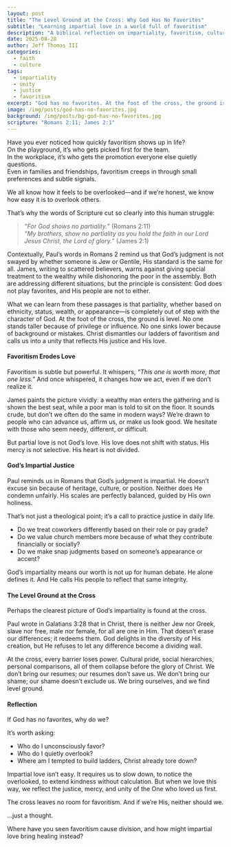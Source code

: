 ```yaml
---
layout: post
title: "The Level Ground at the Cross: Why God Has No Favorites"
subtitle: "Learning impartial love in a world full of favoritism"
description: "A biblical reflection on impartiality, favoritism, cultural identity, justice, and unity in Christ."
date: 2025-08-28
author: Jeff Thomas III
categories:
  - faith
  - culture
tags:
  - impartiality
  - unity
  - justice
  - favoritism
excerpt: "God has no favorites. At the foot of the cross, the ground is level, inviting us to love without partiality."
image: /img/posts/god-has-no-favorites.jpg
background: /img/posts/bg-god-has-no-favorites.jpg
scripture: "Romans 2:11; James 2:1"
---
```


Have you ever noticed how quickly favoritism shows up in life?  
On the playground, it’s who gets picked first for the team.  
In the workplace, it’s who gets the promotion everyone else quietly questions.  
Even in families and friendships, favoritism creeps in through small preferences and subtle signals.  

We all know how it feels to be overlooked—and if we’re honest, we know how easy it is to overlook others.  

That’s why the words of Scripture cut so clearly into this human struggle:  
> *“For God shows no partiality.”* (Romans 2:11)  
> *“My brothers, show no partiality as you hold the faith in our Lord Jesus Christ, the Lord of glory.”* (James 2:1)  

Contextually, Paul’s words in Romans 2 remind us that God’s judgment is not swayed by whether someone is Jew or Gentile, His standard is the same for all. James, writing to scattered believers, warns against giving special treatment to the wealthy while dishonoring the poor in the assembly. Both are addressing different situations, but the principle is consistent: God does not play favorites, and His people are not to either.  

What we can learn from these passages is that partiality, whether based on ethnicity, status, wealth, or appearance—is completely out of step with the character of God. At the foot of the cross, the ground is level. No one stands taller because of privilege or influence. No one sinks lower because of background or mistakes. Christ dismantles our ladders of favoritism and calls us into a unity that reflects His justice and His love.  

#### Favoritism Erodes Love  

Favoritism is subtle but powerful. It whispers, *“This one is worth more, that one less.”* And once whispered, it changes how we act, even if we don’t realize it.  

James paints the picture vividly: a wealthy man enters the gathering and is shown the best seat, while a poor man is told to sit on the floor. It sounds crude, but don’t we often do the same in modern ways? We’re drawn to people who can advance us, affirm us, or make us look good. We hesitate with those who seem needy, different, or difficult.  

But partial love is not God’s love. His love does not shift with status. His mercy is not selective. His heart is not divided.  

#### God’s Impartial Justice  

Paul reminds us in Romans that God’s judgment is impartial. He doesn’t excuse sin because of heritage, culture, or position. Neither does He condemn unfairly. His scales are perfectly balanced, guided by His own holiness.  

That’s not just a theological point; it’s a call to practice justice in daily life.  
- Do we treat coworkers differently based on their role or pay grade?  
- Do we value church members more because of what they contribute financially or socially?  
- Do we make snap judgments based on someone’s appearance or accent?  

God’s impartiality means our worth is not up for human debate. He alone defines it. And He calls His people to reflect that same integrity.  

#### The Level Ground at the Cross  

Perhaps the clearest picture of God’s impartiality is found at the cross.  

Paul wrote in Galatians 3:28 that in Christ, there is neither Jew nor Greek, slave nor free, male nor female, for all are one in Him. That doesn’t erase our differences; it redeems them. God delights in the diversity of His creation, but He refuses to let any difference become a dividing wall.  

At the cross, every barrier loses power. Cultural pride, social hierarchies, personal comparisons, all of them collapse before the glory of Christ. We don’t bring our resumes; our resumes don’t save us. We don’t bring our shame; our shame doesn’t exclude us. We bring ourselves, and we find level ground.  


#### Reflection  

If God has no favorites, why do we?  

It’s worth asking:  
- Who do I unconsciously favor?  
- Who do I quietly overlook?  
- Where am I tempted to build ladders, Christ already tore down?  

Impartial love isn’t easy. It requires us to slow down, to notice the overlooked, to extend kindness without calculation. But when we love this way, we reflect the justice, mercy, and unity of the One who loved us first.  

The cross leaves no room for favoritism. And if we’re His, neither should we.  

…just a thought.  

Where have you seen favoritism cause division, and how might impartial love bring healing instead?

<!--stackedit_data:
eyJoaXN0b3J5IjpbMTc5NTA0NTE1NF19
-->